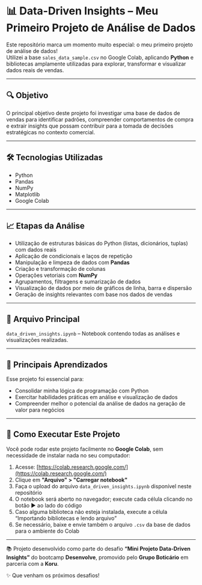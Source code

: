 # 📊 Data-Driven Insights – Meu Primeiro Projeto de Análise de Dados

Este repositório marca um momento muito especial: o meu primeiro projeto de análise de dados!  
Utilizei a base `sales_data_sample.csv` no Google Colab, aplicando **Python** e bibliotecas amplamente utilizadas para explorar, transformar e visualizar dados reais de vendas.

---

## 🔍 Objetivo

O principal objetivo deste projeto foi investigar uma base de dados de vendas para identificar padrões, compreender comportamentos de compra e extrair insights que possam contribuir para a tomada de decisões estratégicas no contexto comercial.

---

## 🛠 Tecnologias Utilizadas

- Python  
- Pandas  
- NumPy  
- Matplotlib  
- Google Colab  

---

## 📈 Etapas da Análise

- Utilização de estruturas básicas do Python (listas, dicionários, tuplas) com dados reais  
- Aplicação de condicionais e laços de repetição  
- Manipulação e limpeza de dados com **Pandas**  
- Criação e transformação de colunas  
- Operações vetoriais com **NumPy**  
- Agrupamentos, filtragens e sumarização de dados  
- Visualização de dados por meio de gráficos de linha, barra e dispersão  
- Geração de insights relevantes com base nos dados de vendas  

---

## 📁 Arquivo Principal

`data_driven_insights.ipynb` – Notebook contendo todas as análises e visualizações realizadas.

---

## 🧠 Principais Aprendizados

Esse projeto foi essencial para:

- Consolidar minha lógica de programação com Python  
- Exercitar habilidades práticas em análise e visualização de dados  
- Compreender melhor o potencial da análise de dados na geração de valor para negócios  

---

## 🚀 Como Executar Este Projeto

Você pode rodar este projeto facilmente no **Google Colab**, sem necessidade de instalar nada no seu computador:

1. Acesse: [https://colab.research.google.com/](https://colab.research.google.com/)
2. Clique em **"Arquivo" > "Carregar notebook"**
3. Faça o upload do arquivo `data_driven_insights.ipynb` disponível neste repositório
4. O notebook será aberto no navegador; execute cada célula clicando no botão ▶️ ao lado do código
5. Caso alguma biblioteca não esteja instalada, execute a célula “Importando bibliotecas e lendo arquivo”
6. Se necessário, baixe e envie também o arquivo `.csv` da base de dados para o ambiente do Colab

---

📚 Projeto desenvolvido como parte do desafio **“Mini Projeto Data-Driven Insights”** do bootcamp **Desenvolve**, promovido pelo **Grupo Boticário** em parceria com a **Koru**.

✨ Que venham os próximos desafios!
